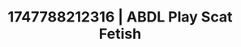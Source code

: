 ---
categories:
- Tan lines & lingerie
- Thigh worship
- Bedroom eyes
- Inclusive desire
- Subtle dominance
image: /assets/images/1747788212316.jpg
layout: post
seo:
  description: Featured content with sensual Scat Fetish, ABDL Play. HD images available.
  keywords: Scat Fetish, ABDL Play
  og_image: /assets/images/1747788212316.jpg
  schema_type: VisualArtwork
tags:
- ABDL Play
- '#1747788212316'
- Scat Fetish
title: 1747788212316 | ABDL Play Scat Fetish
---